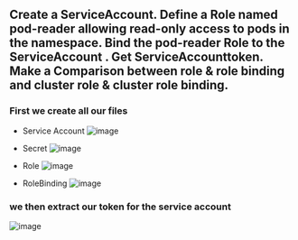 ## Create a ServiceAccount. Define a Role named pod-reader allowing read-only access to pods in the namespace. Bind the pod-reader Role to the ServiceAccount . Get ServiceAccounttoken. Make a Comparison between role & role binding and cluster role & cluster role binding.

### First we create all our files
- Service Account
  ![image](https://github.com/MoYousry510/IVolve-OJT/assets/80543993/83554b98-0997-4a78-80c6-9901fee5e4f4)
- Secret
  ![image](https://github.com/MoYousry510/IVolve-OJT/assets/80543993/729e21c9-98c7-44d0-b5eb-7d1e8c573ffe)

- Role
 ![image](https://github.com/MoYousry510/IVolve-OJT/assets/80543993/5b5fb03b-b4ea-4147-a15b-3b013b07361d)
- RoleBinding
  ![image](https://github.com/MoYousry510/IVolve-OJT/assets/80543993/bbdf04e6-3eb7-47c8-a110-a082044e647f)

### we then extract our token for the service account
![image](https://github.com/MoYousry510/IVolve-OJT/assets/80543993/e539ecf1-ab21-4951-a3d7-374cb9a61117)
